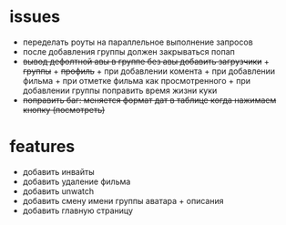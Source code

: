 # issues

- переделать роуты на параллельное выполнение запросов
- после добавления группы должен закрываться попап
- ~~вывод дефолтной авы в группе без авы
  добавить загрузчики~~ + ~~группы~~ + ~~профиль~~ + при добавлении комента + при добавлении фильма + при отметке фильма как просмотренного + при добавлении группы
  поправить время жизни куки
- ~~поправить баг: меняется формат дат в таблице когда нажимаем кнопку (посмотреть)~~

# features

- добавить инвайты
- добавить удаление фильма
- добавить unwatch
- добавить смену имени группы аватара + описания
- добавить главную страницу
